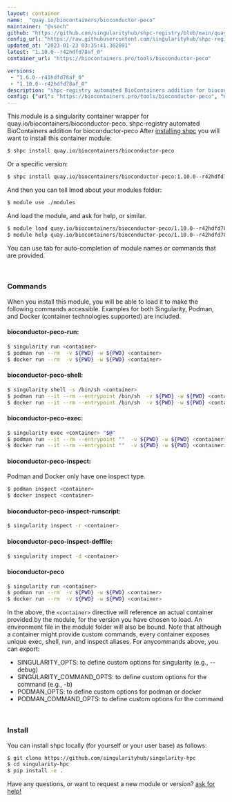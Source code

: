 ```yaml
---
layout: container
name:  "quay.io/biocontainers/bioconductor-peco"
maintainer: "@vsoch"
github: "https://github.com/singularityhub/shpc-registry/blob/main/quay.io/biocontainers/bioconductor-peco/container.yaml"
config_url: "https://raw.githubusercontent.com/singularityhub/shpc-registry/main/quay.io/biocontainers/bioconductor-peco/container.yaml"
updated_at: "2023-01-23 03:35:41.362091"
latest: "1.10.0--r42hdfd78af_0"
container_url: "https://biocontainers.pro/tools/bioconductor-peco"

versions:
 - "1.6.0--r41hdfd78af_0"
 - "1.10.0--r42hdfd78af_0"
description: "shpc-registry automated BioContainers addition for bioconductor-peco"
config: {"url": "https://biocontainers.pro/tools/bioconductor-peco", "maintainer": "@vsoch", "description": "shpc-registry automated BioContainers addition for bioconductor-peco", "latest": {"1.10.0--r42hdfd78af_0": "sha256:d0b78aff4e7c823e717a7178988c62290d59f653a2c64352687bcadf92751b6d"}, "tags": {"1.6.0--r41hdfd78af_0": "sha256:523cc450c5135d2cc361c92104818d8a9df868027da937c41292eb01db9971eb", "1.10.0--r42hdfd78af_0": "sha256:d0b78aff4e7c823e717a7178988c62290d59f653a2c64352687bcadf92751b6d"}, "docker": "quay.io/biocontainers/bioconductor-peco"}
---
```


This module is a singularity container wrapper for quay.io/biocontainers/bioconductor-peco.
shpc-registry automated BioContainers addition for bioconductor-peco
After [installing shpc](#install) you will want to install this container module:


```bash
$ shpc install quay.io/biocontainers/bioconductor-peco
```

Or a specific version:

```bash
$ shpc install quay.io/biocontainers/bioconductor-peco:1.10.0--r42hdfd78af_0
```

And then you can tell lmod about your modules folder:

```bash
$ module use ./modules
```

And load the module, and ask for help, or similar.

```bash
$ module load quay.io/biocontainers/bioconductor-peco/1.10.0--r42hdfd78af_0
$ module help quay.io/biocontainers/bioconductor-peco/1.10.0--r42hdfd78af_0
```

You can use tab for auto-completion of module names or commands that are provided.

<br>

### Commands

When you install this module, you will be able to load it to make the following commands accessible.
Examples for both Singularity, Podman, and Docker (container technologies supported) are included.

#### bioconductor-peco-run:

```bash
$ singularity run <container>
$ podman run --rm  -v ${PWD} -w ${PWD} <container>
$ docker run --rm  -v ${PWD} -w ${PWD} <container>
```

#### bioconductor-peco-shell:

```bash
$ singularity shell -s /bin/sh <container>
$ podman run --it --rm --entrypoint /bin/sh  -v ${PWD} -w ${PWD} <container>
$ docker run --it --rm --entrypoint /bin/sh  -v ${PWD} -w ${PWD} <container>
```

#### bioconductor-peco-exec:

```bash
$ singularity exec <container> "$@"
$ podman run --it --rm --entrypoint ""  -v ${PWD} -w ${PWD} <container> "$@"
$ docker run --it --rm --entrypoint ""  -v ${PWD} -w ${PWD} <container> "$@"
```

#### bioconductor-peco-inspect:

Podman and Docker only have one inspect type.

```bash
$ podman inspect <container>
$ docker inspect <container>
```

#### bioconductor-peco-inspect-runscript:

```bash
$ singularity inspect -r <container>
```

#### bioconductor-peco-inspect-deffile:

```bash
$ singularity inspect -d <container>
```



#### bioconductor-peco

```bash
$ singularity run <container>
$ podman run --rm  -v ${PWD} -w ${PWD} <container>
$ docker run --rm  -v ${PWD} -w ${PWD} <container>
```


In the above, the `<container>` directive will reference an actual container provided
by the module, for the version you have chosen to load. An environment file in the
module folder will also be bound. Note that although a container
might provide custom commands, every container exposes unique exec, shell, run, and
inspect aliases. For anycommands above, you can export:

 - SINGULARITY_OPTS: to define custom options for singularity (e.g., --debug)
 - SINGULARITY_COMMAND_OPTS: to define custom options for the command (e.g., -b)
 - PODMAN_OPTS: to define custom options for podman or docker
 - PODMAN_COMMAND_OPTS: to define custom options for the command

<br>

### Install

You can install shpc locally (for yourself or your user base) as follows:

```bash
$ git clone https://github.com/singularityhub/singularity-hpc
$ cd singularity-hpc
$ pip install -e .
```

Have any questions, or want to request a new module or version? [ask for help!](https://github.com/singularityhub/singularity-hpc/issues)